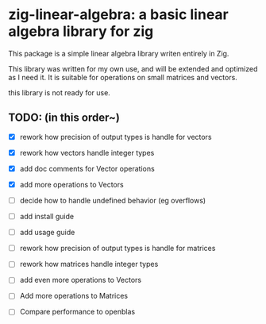 zig-linear-algebra: a basic linear algebra library for zig
================================================

This package is a simple linear algebra library writen entirely in Zig.

This library was written for my own use, and will be extended and optimized as I need it.
It is suitable for operations on small matrices and vectors.

this library is not ready for use.

## TODO: (in this order~)

- [x] rework how precision of output types is handle for vectors
- [x] rework how vectors handle integer types
- [x] add doc comments for Vector operations
- [x] add more operations to Vectors
- [ ] decide how to handle undefined behavior (eg overflows)
- [ ] add install guide
- [ ] add usage guide
- [ ] rework how precision of output types is handle for matrices
- [ ] rework how matrices handle integer types
- [ ] add even more operations to Vectors
- [ ] Add more operations to Matrices
- [ ] Compare performance to openblas

